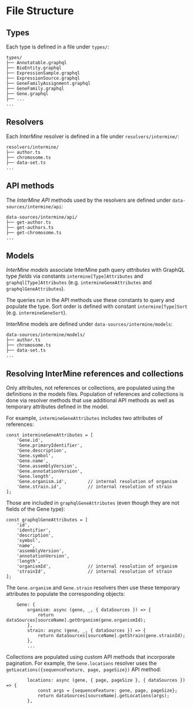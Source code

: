 # File Structure

## Types
Each type is defined in a file under `types/`:
```
types/
├── Annotatable.graphql
├── BioEntity.graphql
├── ExpressionSample.graphql
├── ExpressionSource.graphql
├── GeneFamilyAssignment.graphql
├── GeneFamily.graphql
├── Gene.graphql
├── ...
...
```

## Resolvers
Each *InterMine* resolver is defined in a file under `resolvers/intermine/`:
```
resolvers/intermine/
├── author.ts
├── chromosome.ts
├── data-set.ts
...
```

## API methods
The *InterMine API* methods used by the resolvers are defined under `data-sources/intermine/api`:
```
data-sources/intermine/api/
├── get-author.ts
├── get-authors.ts
├── get-chromosome.ts
...
```

## Models
*InterMine models* associate InterMine path query *attributes* with GraphQL type *fields* via constants `intermine[Type]Attributes` and `graphql[Type]Attributes` 
(e.g. `intermineGeneAttributes` and `graphqlGeneAttributes`).

The queries run in the API methods use these constants to query and populate the type. Sort order is defined with constant `intermine[Type]Sort` (e.g. `intermineGeneSort`).

InterMine models are defined under `data-sources/intermine/models`:
```
data-sources/intermine/models/
├── author.ts
├── chromosome.ts
├── data-set.ts
...
```

## Resolving InterMine references and collections
Only attributes, not references or collections, are populated using the definitions in the models files. Population of references and collections
is done via resolver methods that use additional API methods as well as temporary attributes defined in the model.

For example, `intermineGeneAttributes` includes two attributes of references:
```
const intermineGeneAttributes = [
    'Gene.id',
    'Gene.primaryIdentifier',
    'Gene.description',
    'Gene.symbol',
    'Gene.name',
    'Gene.assemblyVersion',
    'Gene.annotationVersion',
    'Gene.length',
    'Gene.organism.id',        // internal resolution of organism
    'Gene.strain.id',          // internal resolution of strain
];
```
Those are included in `graphqlGeneAttributes` (even though they are not fields of the Gene type):
```
const graphqlGeneAttributes = [
    'id',
    'identifier',
    'description',
    'symbol',
    'name',
    'assemblyVersion',
    'annotationVersion',
    'length',
    'organismId',              // internal resolution of organism
    'strainId',                // internal resolution of strain
];
```

The `Gene.organism` and `Gene.strain` resolvers then use these temporary attributes to populate the corresponding objects:
```
    Gene: {
        organism: async (gene, _, { dataSources }) => {
            return dataSources[sourceName].getOrganism(gene.organismId);
        },
        strain: async (gene, _, { dataSources }) => {
            return dataSources[sourceName].getStrain(gene.strainId);
        },
        ...
```

Collections are populated using custom API methods that incorporate pagination. For example, the `Gene.locations` resolver
uses the `getLocations({sequenceFeature, page, pageSize})` API method:
```
        locations: async (gene, { page, pageSize }, { dataSources }) => {
            const args = {sequenceFeature: gene, page, pageSize};
            return dataSources[sourceName].getLocations(args);
        },
```
